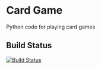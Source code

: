 # Card Game

Python code for playing card games

## Build Status
[![Build Status](https://travis-ci.org/JoelPagliuca/Card-Game.svg?branch=dev)](https://travis-ci.org/JoelPagliuca/Card-Game)